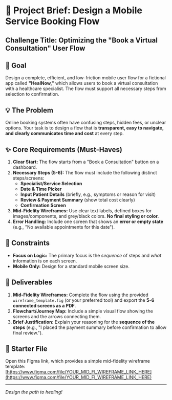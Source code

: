 # 📝 Project Brief: Design a Mobile Service Booking Flow

## Challenge Title: Optimizing the "Book a Virtual Consultation" User Flow

## 🎯 Goal
Design a complete, efficient, and low-friction mobile user flow for a fictional app called **"HealNow,"** which allows users to book a virtual consultation with a healthcare specialist. The flow must support all necessary steps from selection to confirmation.

## 💡 The Problem
Online booking systems often have confusing steps, hidden fees, or unclear options. Your task is to design a flow that is **transparent, easy to navigate, and clearly communicates time and cost** at every step.

## ✨ Core Requirements (Must-Haves)
1.  **Clear Start:** The flow starts from a "Book a Consultation" button on a dashboard.
2.  **Necessary Steps (5-6):** The flow must include the following distinct steps/screens:
    * **Specialist/Service Selection**
    * **Date & Time Picker**
    * **Input Patient Details** (briefly, e.g., symptoms or reason for visit)
    * **Review & Payment Summary** (show total cost clearly)
    * **Confirmation Screen**
3.  **Mid-Fidelity Wireframes:** Use clear text labels, defined boxes for images/components, and grey/black colors. **No final styling or color.**
4.  **Error Handling:** Include one screen that shows an **error or empty state** (e.g., "No available appointments for this date").

## 🚫 Constraints
* **Focus on Logic:** The primary focus is the *sequence* of steps and *what* information is on each screen.
* **Mobile Only:** Design for a standard mobile screen size.

## 🚀 Deliverables
1.  **Mid-Fidelity Wireframes:** Complete the flow using the provided `wireframe_template.fig` (or your preferred tool) and export the **5-6 connected screens as a PDF**.
2.  **Flowchart/Journey Map:** Include a simple visual flow showing the screens and the arrows connecting them.
3.  **Brief Justification:** Explain your reasoning for the **sequence of the steps** (e.g., "I placed the payment summary before confirmation to allow final review.").

## 🔗 Starter File
Open this Figma link, which provides a simple mid-fidelity wireframe template: [https://www.figma.com/file/YOUR_MID_FI_WIREFRAME_LINK_HERE](https://www.figma.com/file/YOUR_MID_FI_WIREFRAME_LINK_HERE)

---
*Design the path to healing!*
